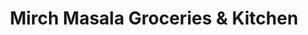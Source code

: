 ---
title: "Mirch Masala Groceries & Kitchen"
url: /lubbock/mirch-masala-groceries-and-kitchen/
shop: supermarket
---